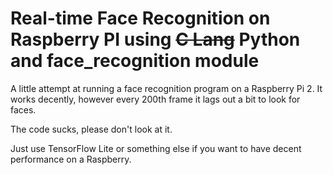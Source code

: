 # Real-time Face Recognition on Raspberry PI using ~~C Lang~~ Python and face_recognition module

A little attempt at running a face recognition program on a Raspberry Pi 2. It works decently, however every 200th frame it lags out a bit to look for faces.

The code sucks, please don't look at it.

Just use TensorFlow Lite or something else if you want to have decent performance on a Raspberry.
